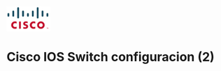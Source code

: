 
<img src="../Imagenes/cisco.svg" alt="Logo Cisco" width="100">

# Cisco IOS  Switch configuracion (2)